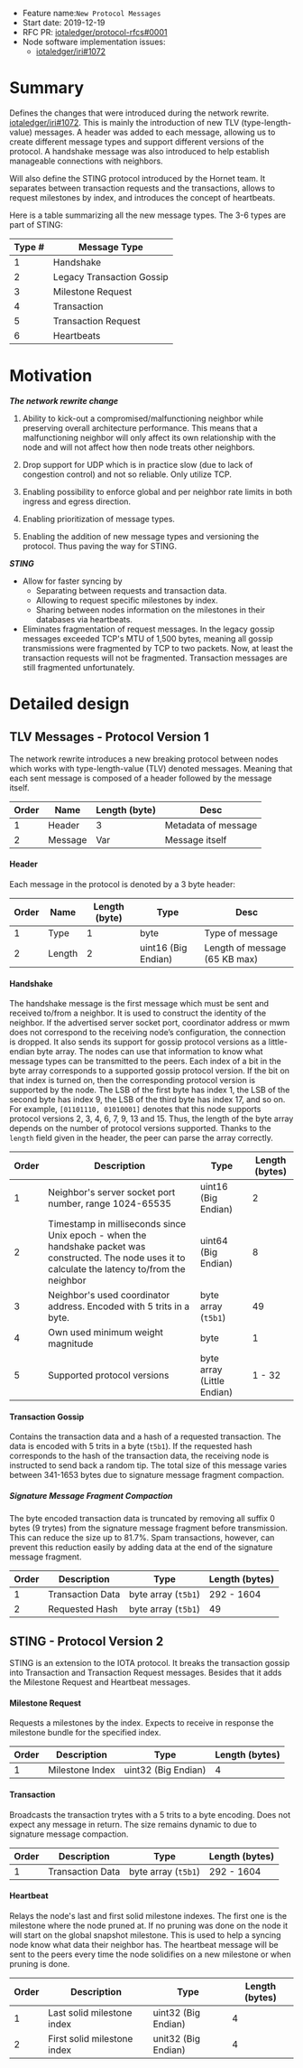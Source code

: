 + Feature name:`New Protocol Messages`
+ Start date: 2019-12-19
+ RFC PR: [iotaledger/protocol-rfcs#0001](https://github.com/iotaledger/protocol-rfcs/pull/0001)
+ Node software implementation issues: 
  - [iotaledger/iri#1072](https://github.com/iotaledger/iri/issues/1072)


# Summary
Defines the changes that were introduced during the network rewrite. [iotaledger/iri#1072](https://github.com/iotaledger/iri/issues/1072). This is mainly the introduction of new TLV (type-length-value) messages. A header was added to each message, allowing us to create different message types and support different versions of the protocol. A handshake message was also introduced to help establish manageable connections with neighbors.

Will also define the STING protocol introduced by the Hornet team. It separates between transaction requests and the transactions, allows to request milestones by index, and introduces the concept of heartbeats.

Here is a table summarizing all the new message types. The 3-6 types are part of STING:

| Type # | Message Type |
| ------ | ------------ |
|  1     | Handshake    |
|  2     | Legacy Transaction Gossip |
|  3     | Milestone Request|
|  4     | Transaction |
|  5     | Transaction Request   |
|  6     | Heartbeats            |

# Motivation

***The network rewrite change***
1. Ability to kick-out a compromised/malfunctioning neighbor while preserving overall architecture performance. This means that a malfunctioning neighbor will only affect its own relationship with the node and will not affect how then node  treats other neighbors.

2. Drop support for UDP which is in practice slow (due to lack of congestion control) and not so reliable. Only utilize TCP.

3. Enabling possibility to enforce global and per neighbor rate limits in both ingress and egress direction. 

5. Enabling prioritization of message types.

6. Enabling the addition of new message types and versioning the protocol. Thus paving the way for STING.


***STING***

- Allow for faster syncing by
  - Separating between requests and transaction data.
  - Allowing to request specific milestones by index.
  - Sharing between nodes information on the milestones in their databases via heartbeats.
- Eliminates fragmentation of request messages. In the legacy gossip messages exceeded TCP's MTU of 1,500 bytes, meaning all gossip transmissions were fragmented by TCP to two packets. Now, at least the transaction requests will not be fragmented. Transaction messages are still fragmented unfortunately.




# Detailed design

## **TLV Messages - Protocol Version 1**
The network rewrite introduces a new breaking protocol between nodes which works with type-length-value (TLV) denoted messages. Meaning that each sent message is composed of a header followed by the message itself.

| Order | Name   | Length (byte) | Desc             |
| ----- | ----   | ------------- | ----                         |
|   1   | Header |   3           | Metadata of message          |
|   2   |Message |   Var         | Message itself               |

#### Header
Each message in the protocol is denoted by a 3 byte header:

| Order | Name | Length (byte) | Type              | Desc             |
| ----- | ---- | ------------- | ----------------- | ----                         |
|   1   | Type |   1           | byte              | Type of message              |
|   2   |Length|   2           |uint16 (Big Endian)| Length of message (65 KB max)|

#### Handshake
The handshake message is the first message which must be sent and received to/from a neighbor. It is used to construct the identity of the neighbor. If the advertised server socket port, coordinator address or mwm does not correspond to the receiving node’s configuration, the connection is dropped. It also sends its support for gossip protocol versions as a little-endian byte array. The nodes can use that information to know what message types can be transmitted to the peers.
Each index of a bit in the byte array corresponds to a supported gossip protocol version. If the bit on that index is turned on, then the corresponding protocol version is supported by the node. The LSB of the first byte has index 1, the LSB of the second byte has index 9, the LSB of the third byte has index 17, and so on.
For example, `[01101110, 01010001]` denotes that this node supports protocol versions 2, 3, 4, 6, 7, 9, 13 and 15. Thus, the length of the byte array depends on the number of protocol versions supported. Thanks to the `length` field given in the header, the peer can parse the array correctly.

| Order | Description                                                                                                                 | Type                       | Length (bytes)   |
| ----- | ----------------------------------------------------------------------                                                      | ----                       | ---------------  |
|  1    | Neighbor's server socket port number, range 1024-65535                                                                      | uint16 (Big Endian)        | 2                |
| 2     | Timestamp in milliseconds since Unix epoch - when the handshake packet was constructed. The node uses it to calculate the latency to/from the neighbor | uint64 (Big Endian)        | 8                |
| 3     | Neighbor's used coordinator address. Encoded with 5 trits in a byte.                                                        | byte array (`t5b1`)        | 49               |
| 4     | Own used minimum weight magnitude                                                                                           | byte                       | 1                |
| 5     | Supported protocol versions                                                                                       | byte array (Little Endian) | 1 - 32           |

#### Transaction Gossip
Contains the transaction data and a hash of a requested transaction. The data is encoded with 5 trits in a byte (`t5b1`). If the requested hash corresponds to the hash of the transaction data, the receiving node is instructed to send back a random tip.
The total size of this message varies between 341-1653 bytes due to signature message fragment compaction.

##### Signature Message Fragment Compaction
The byte encoded transaction data is truncated by removing all suffix 0 bytes (9 trytes) from the signature message fragment before transmission. This can reduce the size up to 81.7%. Spam transactions, however, can prevent this reduction easily by adding data at the end of the signature message fragment.


 
| Order | Description      | Type                    |Length (bytes)   |
| ----- | -----------      | --------------------    |---------------- |
|  1    | Transaction Data | byte array (`t5b1`)     |292 - 1604       |
|  2    | Requested Hash   | byte array (`t5b1`)     | 49              |


## STING - Protocol Version 2

STING is an extension to the IOTA protocol. It breaks the transaction gossip into Transaction and Transaction Request messages. Besides that it adds the Milestone Request and Heartbeat messages.

#### Milestone Request

Requests a milestones by the index. Expects to receive in response the milestone bundle for the specified index.

| Order | Description                            | Type                    | Length (bytes)   |
| ----- | -----------                            | ---------------------   |----------------  |
|  1    | Milestone Index                        | uint32 (Big Endian)     |     4            |

#### Transaction 

Broadcasts the transaction trytes with a 5 trits to a byte encoding. Does not expect any message in return. The size remains dynamic to due to signature message compaction.


| Order | Description      | Type                | Length (bytes)   |
| ----- | -----------      | ------------------- | ---------------- |
|  1    | Transaction Data | byte array (`t5b1`) |292 - 1604       |

#### Heartbeat

Relays the node's last and first solid milestone indexes. The first one is the milestone where the node pruned at. If no pruning was done on the node it will start on the global snapshot milestone.  This is used to help a syncing node know what data their neighbor has.
The heartbeat message will be sent to the peers every time the node solidifies on a new milestone or when pruning is done.

|Order | Description                 | Type                   | Length (bytes) |
| ---- | ------------------          | -------------------    | -------------  | 
|  1   | Last solid milestone index  | uint32 (Big Endian)    | 4 |
|  2   | First solid milestone index | unit32 (Big Endian)    | 4 |

